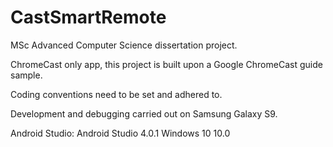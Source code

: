 # CastSmartRemote

MSc Advanced Computer Science dissertation project.

ChromeCast only app, this project is built upon a Google ChromeCast guide sample.

Coding conventions need to be set and adhered to.

Development and debugging carried out on Samsung Galaxy S9.

Android Studio: Android Studio 4.0.1 Windows 10 10.0
